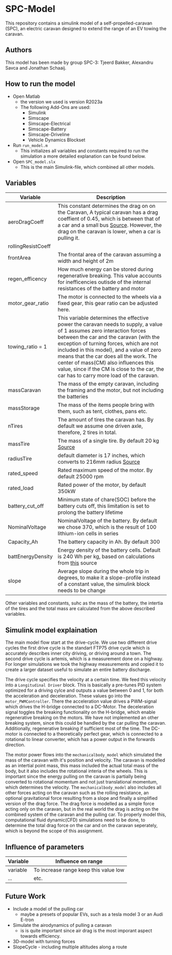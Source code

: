 # SPC-Model

This repository contains a simulink model of a self-propelled-caravan (SPC), an electric caravan designed to extend the range of an EV towing the caravan.

## Authors

This model has been made by group SPC-3: Tjeerd Bakker, Alexandru Savca and Jonathan Schaaij.

## How to run the model

- Open Matlab
  - the version we used is version R2023a
  - The following Add-Ons are used:
    - Simulink
    - Simscape
    - Simscape-Electrical
    - Simscape-Battery
    - Simscape-Driveline
    - Vehicle Dynamics Blockset
- Run `run_model.m`
  - This initializes all variables and constants required to run the simulation a more detailed explanation can be found below.
- Open `SPC_model.slx`
  - This is the main Simulink-file, which combined all other models.

## Variables

|Variable           |Description|
|-------------------|-----------|
|aeroDragCoeff      |This constant determines the drag on on the Caravan, A typical caravan has a drag coeffient of 0.45, which is between that of a car and a small bus [Source](https://doi.org/10.1017/S0001924000064642). However, the drag on the caravan is lower, when a car is pulling it.|
|rollingResistCoeff | |
|frontArea          | The frontal area of the caravan assuming a width and height of 2m|
|regen_efficency    | How much energy can be stored during regenerative breaking. This value accounts for inefficencies outisde of the internal resistances of the battery and motor|
|motor_gear_ratio   |The motor is connected to the wheels via a fixed gear, this gear ratio can be adjusted here.|  
|towing_ratio = 1   |This variable determines the effective power the caravan needs to supply, a value of 1 assumes zero interaction forces between the car and the caravan (with the exception of turning forces, which are not included in this model), and a value of zero means that the car does all the work. The center of mass(CM) also influences this value, since if the CM is close to the car, the car has to carry more load of the caravan.|
|massCaravan        |The mass of the empty caravan, including the framing and the motor, but not including the batteries|
|massStorage        |The mass of the items people bring with them, such as tent, clothes, pans etc.|
|nTires             |The amount of tires the caravan has. By default we assume one driven axle, therefore, 2 tires in total.|
|massTire           | The mass of a single tire. By default 20 kg [Source](https://www.tuningblog.eu/kategorien/tipps_tuev-dekra-u-co/leichte-reifen-345639/)|
|radiusTire         | default diameter is 17 inches, which converts to 216mm radius [Source](https://www.tuningblog.eu/kategorien/tipps_tuev-dekra-u-co/leichte-reifen-345639/)|
|rated_speed        | Rated maximum speed of the motor. By default 25000 rpm|
|rated_load         | Rated power of the motor, by default 350kW|
|battery_cut_off    | Minimum state of chare(SOC) before the battery cuts off, this limitation is set to prolong the battery lifetime|
|NominalVoltage     | NominalVoltage of the battery. By default we chose 370, which is the result of 100 lithium-ion cells in series|
|Capacity_Ah        |The battery capacity in Ah. By default 300|
|battEnergyDensity|Energy density of the battery cells. Default is 240 Wh per kg, based on calculations from [this](https://www.uetechnologies.com/how-much-does-a-tesla-battery-weigh) source|
|slope              |Average slope during the whole trip in degrees, to make it a slope-profile instead of a constant value, the simulink block needs to be change|

Other variables and constants, suhc as the mass of the battery, the intertia of the tires and the total mass are calculated from the above described variables.

## Simulink model explaination

The main model flow start at the drive-cycle. We use two different drive cycles the first drive cycle is the standart FTP75 drive cycle which is accurately describes inner city driving, or driving around a town. The second drive cycle is artemis, which is a measurement done on a highway. For longer simulations we took the highway measurements and copied it to create a larger dataset useful to simulate an entire battery discharge.

The drive cycle specifies the velocity at a certain time. We feed this velocity into a `Longitudinal Driver` block. This is basically a pre-tunes PID system optimized for a driving cylce and outputs a value between 0 and 1, for both the acceleration and deceleration.
These values go into the `motor_PWMController`. There the acceleration value drives a PWM-signal which drives the H-bridge connected to a DC-Motor. The deceleration signal toggles the breaking functionality on the H-bridge, which enable regenerative breaking on the motors. We have not implemented an other breaking system, since this could be handled by the car pulling the caravan. Additionally, regenerative breaking if sufficient most of the time.
The DC-motor is connected to a theoretically perfect gear, which is connected to a rotational to linear converter, which has a power output in the forwards direction.

The motor power flows into the `mechanicalbody_model` which simulated the mass of the caravan with it's position and velocity. The caravan is modelled as an intertial point mass, this mass included the actual total mass of the body, but it also includes the rotational interia of the wheels. This is important since the energy pulling on the caravan is partially being converted to rotational momentum and not just translational momentum, which determines the velocity.
The `mechanicalbody_model` also includes all other forces acting on the caravan such as the rolling resistance, an optional gravitational force resulting from a slope and finally a simplified version of the drag force. The drag force is modelled as a simple force acting only on the caravan, but in the real world the drag is acting on the combined system of the caravan and the pulling car. To properly model this, computational fluid dynamic(CFD) simulations need to be done, to determine the total drag force on the car and on the caravan seperately, which is beyond the scope of this assignment.



## Influence of parameters
|Variable |Influence on range|
|---------|-------------------|
|variable| To increase range keep this value low|
|...|etc.|



## Future Work

- Include a model of the pulling car
  - maybe a presets of popular EVs, such as a tesla model 3 or an Audi E-tron
- Simulate the airodynamics of pulling a caravan
  - is is quite important since air drag is the most imporant aspect towards efficiency.
- 3D-model with turning forces
- SlopeCycle - including multiple altitudes along a route
  
